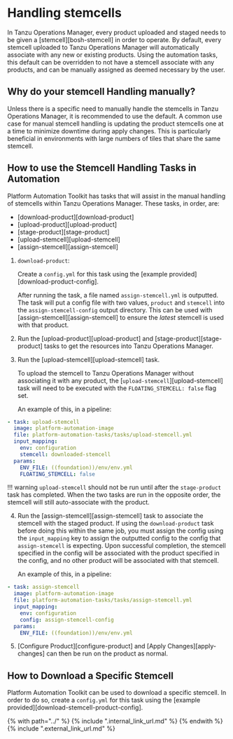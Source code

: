 # Handling stemcells


In Tanzu Operations Manager, every product uploaded and staged needs to be given a [stemcell][bosh-stemcell] in 
order to operate. By default, every stemcell uploaded to Tanzu Operations Manager will automatically associate
with any new or existing products. Using the automation tasks, this default can be overridden to
not have a stemcell associate with any products, and can be manually assigned as deemed necessary
by the user.

## Why do your stemcell Handling manually?
Unless there is a specific need to manually handle the stemcells in Tanzu Operations Manager, it is recommended
to use the default. A common use case for manual stemcell handling is updating the product stemcells 
one at a time to minimize downtime during apply changes. This is particularly beneficial in environments
with large numbers of tiles that share the same stemcell.

## How to use the Stemcell Handling Tasks in Automation
Platform Automation Toolkit has tasks that will assist in the manual handling of stemcells within
Tanzu Operations Manager. These tasks, in order, are:

- [download-product][download-product]
- [upload-product][upload-product]
- [stage-product][stage-product]
- [upload-stemcell][upload-stemcell]
- [assign-stemcell][assign-stemcell]

1. `download-product`:

    Create a `config.yml` for this task using the [example provided][download-product-config].

    After running the task, a file named `assign-stemcell.yml` is outputted.
    The task will put a config file with two values, `product` and `stemcell` into the `assign-stemcell-config`
    output directory. This can be used with [assign-stemcell][assign-stemcell] to ensure the _latest_ stemcell is
    used with that product.

2. Run the [upload-product][upload-product] and [stage-product][stage-product] tasks to get the
   resources into Tanzu Operations Manager.

3. Run the [upload-stemcell][upload-stemcell] task.

    To upload the stemcell to Tanzu Operations Manager without associating it with any product, the
    [`upload-stemcell`][upload-stemcell] task will need to be executed with the `FLOATING_STEMCELL: false` 
    flag set.
    
    An example of this, in a pipeline:

```yaml
- task: upload-stemcell
  image: platform-automation-image
  file: platform-automation-tasks/tasks/upload-stemcell.yml
  input_mapping:
    env: configuration
    stemcell: downloaded-stemcell
  params:
    ENV_FILE: ((foundation))/env/env.yml
    FLOATING_STEMCELL: false
```

!!! warning
    `upload-stemcell` should not be run until after the `stage-product` task has completed. When the two tasks are run in the
    opposite order, the stemcell will still auto-associate with the product.


4. Run the [assign-stemcell][assign-stemcell] task to associate the stemcell with the staged product.
   If using the `download-product` task before doing this within the same job, you must assign the config
   using the `input_mapping` key to assign the outputted config to the config that `assign-stemcell` is
   expecting. Upon successful completion, the stemcell specified in the config will be associated with the product
   specified in the config, and no other product will be associated with that stemcell.
   
    An example of this, in a pipeline:

```yaml
- task: assign-stemcell
  image: platform-automation-image
  file: platform-automation-tasks/tasks/assign-stemcell.yml
  input_mapping:
    env: configuration
    config: assign-stemcell-config
  params:
    ENV_FILE: ((foundation))/env/env.yml
```
   

5. [Configure Product][configure-product] and [Apply Changes][apply-changes] can then be run on the
product as normal.

## How to Download a Specific Stemcell

Platform Automation Toolkit can be used to download a specific stemcell. In order to do so, create a `config.yml` for this
task using the [example provided][download-stemcell-product-config].

{% with path="../" %}
    {% include ".internal_link_url.md" %}
{% endwith %}
{% include ".external_link_url.md" %}
